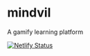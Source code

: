 # mindvil
A gamify learning platform
<br/>

[![Netlify Status](https://api.netlify.com/api/v1/badges/95a645c7-8e3a-489b-a45d-58ea7e11f599/deploy-status)](https://app.netlify.com/projects/creative-griffin-08c509/deploys)
